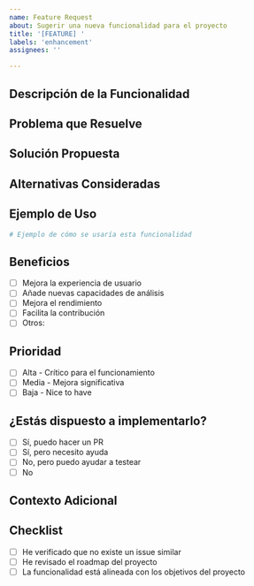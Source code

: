 ```yaml
---
name: Feature Request
about: Sugerir una nueva funcionalidad para el proyecto
title: '[FEATURE] '
labels: 'enhancement'
assignees: ''

---
```


## Descripción de la Funcionalidad
<!-- Describe claramente qué te gustaría que hiciera el sistema -->

## Problema que Resuelve
<!-- ¿Qué problema o necesidad resuelve esta funcionalidad? -->

## Solución Propuesta
<!-- Describe cómo imaginas que funcionaría -->

## Alternativas Consideradas
<!-- ¿Has pensado en otras formas de resolver esto? -->

## Ejemplo de Uso
```python
# Ejemplo de cómo se usaría esta funcionalidad
```

## Beneficios
- [ ] Mejora la experiencia de usuario
- [ ] Añade nuevas capacidades de análisis
- [ ] Mejora el rendimiento
- [ ] Facilita la contribución
- [ ] Otros: 

## Prioridad
- [ ] Alta - Crítico para el funcionamiento
- [ ] Media - Mejora significativa
- [ ] Baja - Nice to have

## ¿Estás dispuesto a implementarlo?
- [ ] Sí, puedo hacer un PR
- [ ] Sí, pero necesito ayuda
- [ ] No, pero puedo ayudar a testear
- [ ] No

## Contexto Adicional
<!-- Screenshots, mockups, enlaces de referencia, etc. -->

## Checklist
- [ ] He verificado que no existe un issue similar
- [ ] He revisado el roadmap del proyecto
- [ ] La funcionalidad está alineada con los objetivos del proyecto